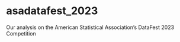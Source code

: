 # asadatafest_2023
Our analysis on the American Statistical Association’s DataFest 2023 Competition
